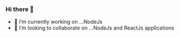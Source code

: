 ### Hi there 👋
- 🔭 I’m currently working on ...NodeJs
- 👯 I’m looking to collaborate on ...NodeJs and ReactJs applications

<!--
**mridul1024/mridul1024** is a ✨ _special_ ✨ repository because its `README.md` (this file) appears on your GitHub profile.

//removed line
- 🤔 I’m looking for help with ...NodeJs 


Here are some ideas to get you started:

- 🔭 I’m currently working on ...
- 🌱 I’m currently learning ...
- 👯 I’m looking to collaborate on ...
- 🤔 I’m looking for help with ...
- 💬 Ask me about ...
- 📫 How to reach me: ...
- 😄 Pronouns: ...
- ⚡ Fun fact: ...
-->
